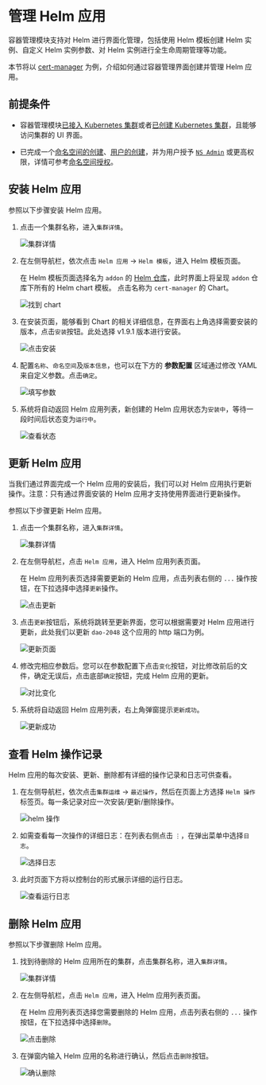 # 管理 Helm 应用

容器管理模块支持对 Helm 进行界面化管理，包括使用 Helm 模板创建 Helm 实例、自定义 Helm 实例参数、对 Helm 实例进行全生命周期管理等功能。

本节将以 [cert-manager](https://cert-manager.io/docs/) 为例，介绍如何通过容器管理界面创建并管理 Helm 应用。

## 前提条件

- 容器管理模块[已接入 Kubernetes 集群](../clusters/integrate-cluster.md)或者[已创建 Kubernetes 集群](../clusters/create-cluster.md)，且能够访问集群的 UI 界面。

- 已完成一个[命名空间的创建](../namespaces/createns.md)、[用户的创建](../../../ghippo/user-guide/access-control/user.md)，并为用户授予 [`NS Admin`](../permissions/permission-brief.md#ns-admin) 或更高权限，详情可参考[命名空间授权](../permissions/cluster-ns-auth.md)。

## 安装 Helm 应用

参照以下步骤安装 Helm 应用。

1. 点击一个集群名称，进入`集群详情`。

    ![集群详情](https://docs.daocloud.io/daocloud-docs-images/docs/kpanda/images/crd01.png)

2. 在左侧导航栏，依次点击 `Helm 应用` -> `Helm 模板`，进入 Helm 模板页面。

    在 Helm 模板页面选择名为 `addon` 的 [Helm 仓库](helm-repo.md)，此时界面上将呈现 `addon` 仓库下所有的 Helm chart 模板。
    点击名称为 `cert-manager` 的 Chart。

    ![找到 chart](https://docs.daocloud.io/daocloud-docs-images/docs/kpanda/images/helm01.png)

3. 在安装页面，能够看到 Chart 的相关详细信息，在界面右上角选择需要安装的版本，点击`安装`按钮。此处选择 v1.9.1 版本进行安装。

    ![点击安装](https://docs.daocloud.io/daocloud-docs-images/docs/kpanda/images/helm02.png)

4. 配置`名称`、`命名空间`及`版本信息`，也可以在下方的 **参数配置** 区域通过修改 YAML 来自定义参数。点击`确定`。

    ![填写参数](https://docs.daocloud.io/daocloud-docs-images/docs/kpanda/images/helm03.png)

5. 系统将自动返回 Helm 应用列表，新创建的 Helm 应用状态为`安装中`，等待一段时间后状态变为`运行中`。

    ![查看状态](https://docs.daocloud.io/daocloud-docs-images/docs/kpanda/images/helm04.png)

## 更新 Helm 应用

当我们通过界面完成一个 Helm 应用的安装后，我们可以对 Helm 应用执行更新操作。注意：只有通过界面安装的 Helm 应用才支持使用界面进行更新操作。

参照以下步骤更新 Helm 应用。

1. 点击一个集群名称，进入`集群详情`。

    ![集群详情](https://docs.daocloud.io/daocloud-docs-images/docs/kpanda/images/crd01.png)

2. 在左侧导航栏，点击 `Helm 应用`，进入 Helm 应用列表页面。

    在 Helm 应用列表页选择需要更新的 Helm 应用，点击列表右侧的 `...` 操作按钮，在下拉选择中选择`更新`操作。

    ![点击更新](https://docs.daocloud.io/daocloud-docs-images/docs/kpanda/images/helm08.png)

3. 点击`更新`按钮后，系统将跳转至更新界面，您可以根据需要对 Helm 应用进行更新，此处我们以更新 `dao-2048` 这个应用的 http 端口为例。

    ![更新页面](https://docs.daocloud.io/daocloud-docs-images/docs/kpanda/images/helm09.png)

4. 修改完相应参数后。您可以在参数配置下点击`变化`按钮，对比修改前后的文件，确定无误后，点击底部`确定`按钮，完成 Helm 应用的更新。

    ![对比变化](https://docs.daocloud.io/daocloud-docs-images/docs/kpanda/images/helm10.png)

5. 系统将自动返回 Helm 应用列表，右上角弹窗提示`更新成功`。

    ![更新成功](https://docs.daocloud.io/daocloud-docs-images/docs/kpanda/images/helm11.png)

## 查看 Helm 操作记录

Helm 应用的每次安装、更新、删除都有详细的操作记录和日志可供查看。

1. 在左侧导航栏，依次点击`集群运维` -> `最近操作`，然后在页面上方选择 `Helm 操作`标签页。每一条记录对应一次安装/更新/删除操作。

    ![helm 操作](https://docs.daocloud.io/daocloud-docs-images/docs/kpanda/images/helm05.png)

2. 如需查看每一次操作的详细日志：在列表右侧点击 `⋮`，在弹出菜单中选择`日志`。

    ![选择日志](https://docs.daocloud.io/daocloud-docs-images/docs/kpanda/images/helm06.png)

3. 此时页面下方将以控制台的形式展示详细的运行日志。

    ![查看运行日志](https://docs.daocloud.io/daocloud-docs-images/docs/kpanda/images/helm07.png)

## 删除 Helm 应用

参照以下步骤删除 Helm 应用。

1. 找到待删除的 Helm 应用所在的集群，点击集群名称，进入`集群详情`。

    ![集群详情](https://docs.daocloud.io/daocloud-docs-images/docs/kpanda/images/crd01.png)

2. 在左侧导航栏，点击 `Helm 应用`，进入 Helm 应用列表页面。

    在 Helm 应用列表页选择您需要删除的 Helm 应用，点击列表右侧的 `...` 操作按钮，在下拉选择中选择`删除`。

    ![点击删除](https://docs.daocloud.io/daocloud-docs-images/docs/kpanda/images/helm12.png)

3. 在弹窗内输入 Helm 应用的名称进行确认，然后点击`删除`按钮。

    ![确认删除](https://docs.daocloud.io/daocloud-docs-images/docs/kpanda/images/helm13.png)

